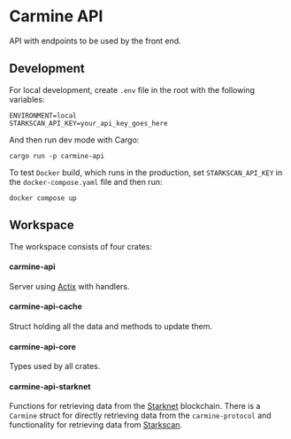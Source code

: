 # Carmine API

API with endpoints to be used by the front end.

## Development

For local development, create `.env` file in the root with the following variables:

```
ENVIRONMENT=local
STARKSCAN_API_KEY=your_api_key_goes_here
```

And then run dev mode with Cargo:

```
cargo run -p carmine-api
```

To test `Docker` build, which runs in the production, set `STARKSCAN_API_KEY` in the `docker-compose.yaml` file and then run:

```
docker compose up
```

## Workspace

The workspace consists of four crates:

#### carmine-api

Server using [Actix](https://actix.rs/) with handlers.

#### carmine-api-cache

Struct holding all the data and methods to update them.

#### carmine-api-core

Types used by all crates.

#### carmine-api-starknet

Functions for retrieving data from the [Starknet](https://www.starknet.io/en) blockchain. There is a `Carmine` struct for directly retrieving data from the `carmine-protocol` and functionality for retrieving data from [Starkscan](https://starkscan.co/).
